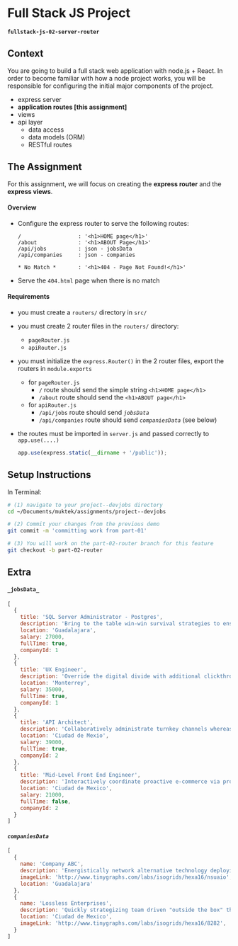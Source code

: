# Full Stack JS Project
**`fullstack-js-02-server-router`**


## Context
You are going to build a full stack web application with node.js + React. In order to become familiar with how a node project works, you will be responsible for configuring the  initial major components of the project.  

- express server
- **application routes [this assignment]**
- views
- api layer
  - data access
  - data models (ORM)
  - RESTful routes


## The Assignment
For this assignment, we will focus on creating the **express router** and the **express views**.

#### Overview

- Configure the express router to serve the following routes:
  ```
  /                  : '<h1>HOME page</h1>'
  /about             : '<h1>ABOUT Page</h1>'
  /api/jobs          : json - jobsData
  /api/companies     : json - companies

  * No Match *       : '<h1>404 - Page Not Found!</h1>'
  ```

- Serve the `404.html` page when there is no match

#### Requirements

- you must create a `routers/` directory in `src/`

- you must create 2 router files in the `routers/` directory:
  - `pageRouter.js`
  - `apiRouter.js`

- you must initialize the `express.Router()` in the 2 router files, export the routers in `module.exports`
  - for `pageRouter.js`
    - `/` route should send the simple string `<h1>HOME page</h1>`
    - `/about` route should send the `<h1>ABOUT page</h1>`
  - for `apiRouter.js`
    - `/api/jobs` route should send _`jobsData`_
    - `/api/companies` route should send _`companiesData`_ (see below)

- the routes must be imported in `server.js` and passed correctly to `app.use(....)`


  ```js
  app.use(express.static(__dirname + '/public'));
  ```


## Setup Instructions

In Terminal:

```sh
# (1) navigate to your project--devjobs directory
cd ~/Documents/muktek/assignments/project--devjobs

# (2) Commit your changes from the previous demo
git commit -m 'committing work from part-01'

# (3) You will work on the part-02-router branch for this feature
git checkout -b part-02-router


```

## Extra

#### `_jobsData_`
```js
[
  {
    title: 'SQL Server Administrator - Postgres',
    description: 'Bring to the table win-win survival strategies to ensure proactive domination. User generated content in real-time will have multiple touchpoints for offshoring.',
    location: 'Guadalajara',
    salary: 27000,
    fullTime: true,
    companyId: 1
  },
  {
    title: 'UX Engineer',
    description: 'Override the digital divide with additional clickthroughs from DevOps. Leverage agile frameworks to provide a robust synopsis for high level overviews.',
    location: 'Monterrey',
    salary: 35000,
    fullTime: true,
    companyId: 1
  },
  {
    title: 'API Architect',
    description: 'Collaboratively administrate turnkey channels whereas virtual e-tailers. Objectively seize scalable metrics whereas proactive e-services.',
    location: 'Ciudad de Mexio',
    salary: 39000,
    fullTime: true,
    companyId: 2
  },
  {
    title: 'Mid-Level Front End Engineer',
    description: 'Interactively coordinate proactive e-commerce via process-centric "outside the box" thinking. Completely pursue scalable customer service through sustainable potentialities.',
    location: 'Ciudad de Mexico',
    salary: 21000,
    fullTime: false,
    companyId: 2
  }
]
```

#### _`companiesData`_
```js
[
  {
    name: 'Company ABC',
    description: 'Energistically network alternative technology deploying impactful partnerships.',
    imageLink: 'http://www.tinygraphs.com/labs/isogrids/hexa16/nsuaio',
    location: 'Guadalajara'
  },
  {
    name: 'Lossless Enterprises',
    description: 'Quickly strategizing team driven "outside the box" thinking.',
    location: 'Ciudad de Mexico',
    imageLink: 'http://www.tinygraphs.com/labs/isogrids/hexa16/8282',
  }
]
```
